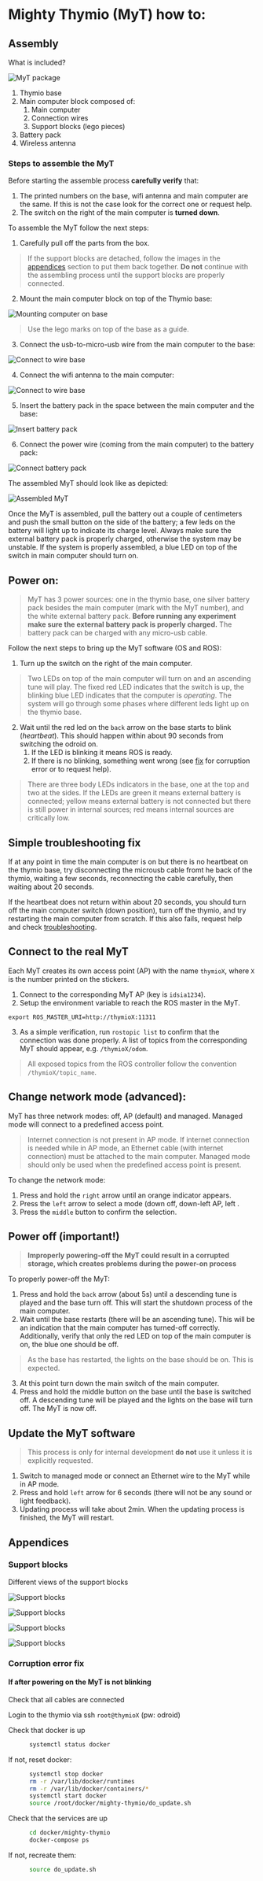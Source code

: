 # Mighty Thymio (MyT) how to:

## Assembly 

What is included?

![MyT package](whats_included.png)

1. Thymio base
2. Main computer block composed of:
   1. Main computer
   2. Connection wires 
   3. Support blocks (lego pieces)
3. Battery pack 
4. Wireless antenna 

### Steps to assemble the MyT

Before starting the assemble process **carefully verify** that:

1. The printed numbers on the base, wifi antenna and main computer are the same. If this is not the case look for the correct one or request help.
2. The switch on the right of the main computer is **turned down**.

To assemble the MyT follow the next steps:

1. Carefully pull off the parts from the box.

> If the support blocks are detached, follow the images in the [appendices](#appendices) section to put them back together. **Do not** continue with the assembling process until the support blocks are properly connected.

2. Mount the main computer block on top of the Thymio base:

![Mounting computer on base](mount1.png)

> Use the lego marks on top of the base as a guide.

3. Connect the usb-to-micro-usb wire from the main computer to the base:

![Connect to wire base](mount2.png)

4. Connect the wifi antenna to the main computer:

![Connect to wire base](mount3.png)

5. Insert the battery pack in the space between the main computer and the base:

![Insert battery pack](mount4.png)

6. Connect the power wire (coming from the main computer) to the battery pack:

![Connect battery pack](mount5.png)

The assembled MyT should look like as depicted:

![Assembled MyT](assembled_myt.png)

Once the MyT is assembled, pull the battery out a couple of centimeters and push the small button on the side of the battery; a few leds on the battery will light up to indicate its charge level.  Always make sure the external battery pack is properly charged, otherwise the system may be unstable.  If the system is properly assembled, a blue LED on top of the switch in main computer should turn on. 


## Power on:

> MyT has 3 power sources: one in the thymio base, one silver battery pack besides the main computer (mark with the MyT number), and the white external battery pack. **Before running any experiment make sure the external battery pack is properly charged.**  The battery pack can be charged with any micro-usb cable.

Follow the next steps to bring up the MyT software (OS and ROS):

1. Turn up the switch on the right of the main computer. 

 > Two LEDs on top of the main computer will turn on and an ascending tune will play. The fixed red LED indicates that the switch is up, the blinking blue LED indicates that the computer is *operating*.  The system will go through some phases where different leds light up on the thymio base.
 
2. Wait until the red led on the `back` arrow on the base starts to blink (*heartbeat*).  This should happen within about 90 seconds from switching the odroid on.
   1. If the LED is blinking it means ROS is ready.
   2. If there is no blinking, something went wrong (see [fix](#appendices) for corruption error or to request help).

> There are three body LEDs indicators in the base, one at the top and two at the sides. If the LEDs are green it means external battery is connected; yellow means external battery is not connected but there is still power in internal sources; red means internal sources are critically low.

## Simple troubleshooting fix
If at any point in time the main computer is on but there is no heartbeat on the thymio base, try disconnecting the microusb cable fromt he back of the thymio, waiting a few seconds, reconnecting the cable carefully, then waiting about 20 seconds.  

If the heartbeat does not return within about 20 seconds, you should turn off the main computer switch (down position), turn off the thymio, and try restarting the main computer from scratch.  If this also fails, request help and check [troubleshooting](#appendices).

## Connect to the real MyT

Each MyT creates its own access point (AP) with the name `thymioX`, where `X` is the number printed on the stickers.

1. Connect to the corresponding MyT AP (key is `idsia1234`).
2. Setup the environment variable to reach the ROS master in the MyT. 

`export ROS_MASTER_URI=http://thymioX:11311`

3. As a simple verification, run `rostopic list` to confirm that the connection was done properly. A list of topics from the corresponding MyT should appear, e.g. `/thymioX/odom`.

> All exposed topics from the ROS controller follow the convention `/thymioX/topic_name`.

## Change network mode (advanced):

MyT has three network modes: off, AP (default) and managed. Managed mode will connect to a predefined access point. 

> Internet connection is not present in AP mode. If internet connection is needed while in AP mode, an Ethernet cable (with internet connection) must be attached to the main computer.
> Managed mode should only be used when the predefined access point is present.

To change the network mode:

1. Press and hold the `right` arrow until an orange indicator appears. 
2. Press the `left` arrow to select a mode (down off, down-left AP, left . 
3. Press the `middle` button to confirm the selection.

## Power off (important!)

> **Improperly powering-off the MyT could result in a corrupted storage, which creates problems during the power-on process**

To properly power-off the MyT:

1. Press and hold the `back` arrow (about 5s) until a descending tune is played and the base turn off. This will start the shutdown process of the main computer.
2. Wait until the base restarts (there will be an ascending tune). This will be an indication that the main computer has turned-off correctly. Additionally, verify that only the red LED on top of the main computer is on, the blue one should be off.
> As the base has restarted, the lights on the base should be on.  This is expected.
3. At this point turn down the main switch of the main computer.
4. Press and hold the middle button on the base until the base is switched off. A descending tune will be played and the lights on the base will turn off.  The MyT is now off.


## Update the MyT software

> This process is only for internal development **do not** use it unless it is explicitly requested.

1. Switch to managed mode or connect an Ethernet wire to the MyT while in AP mode.
2. Press and hold `left` arrow for 6 seconds (there will not be any sound or light feedback). 
3. Updating process will take about 2min. When the updating process is finished, the MyT will restart.

## <a name="appendices"></a>Appendices

### Support blocks

Different views of the support blocks 

![Support blocks](lego_front.png)

![Support blocks](lego_back.png)

![Support blocks](lego_side1.png)

![Support blocks](lego_side2.png)

### Corruption error fix

#### If after powering on the MyT is not blinking

Check that all cables are connected

Login to the thymio via ssh `root@thymioX` (pw: odroid)

Check that docker is up
     
```bash
      systemctl status docker
```
If not, reset docker:
     
```bash
      systemctl stop docker
      rm -r /var/lib/docker/runtimes
      rm -r /var/lib/docker/containers/*
      systemctl start docker
      source /root/docker/mighty-thymio/do_update.sh
```

Check that the services are up
     
```bash
      cd docker/mighty-thymio
      docker-compose ps
```

If not, recreate them:
     
```bash
      source do_update.sh
```
